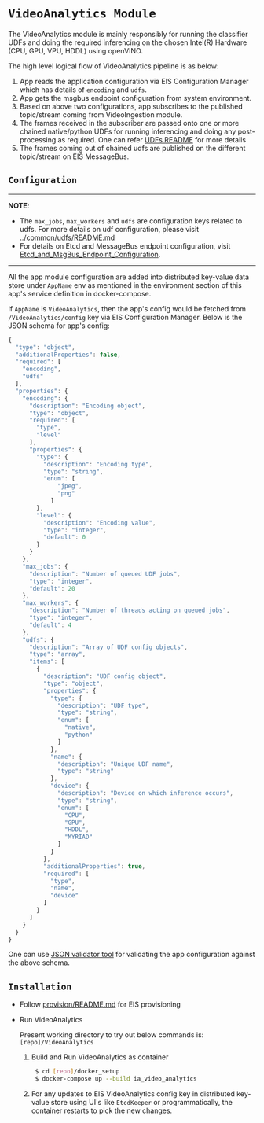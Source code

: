# `VideoAnalytics Module`

The VideoAnalytics module is mainly responsibly for running the classifier UDFs
and doing the required inferencing on the chosen Intel(R) Hardware
(CPU, GPU, VPU, HDDL) using openVINO.

The high level logical flow of VideoAnalytics pipeline is as below:

1. App reads the application configuration via EIS Configuration Manager which
   has details of `encoding` and `udfs`.
2. App gets the msgbus endpoint configuration from system environment.
3. Based on above two configurations, app subscribes to the published topic/stream
   coming from VideoIngestion module.
4. The frames received in the subscriber are passed onto one or more chained
   native/python UDFs for running inferencing and doing any post-processing as
   required. One can refer [UDFs README](../common/udfs/README.md) for more details
5. The frames coming out of chained udfs are published on the different topic/stream
   on EIS MessageBus.

## `Configuration`

---
**NOTE**:

* The `max_jobs`, `max_workers` and `udfs` are configuration keys related to udfs.
  For more details on udf configuration, please visit
  [../common/udfs/README.md](../common/udfs/README.md)
* For details on Etcd and MessageBus endpoint configuration, visit
  [Etcd_and_MsgBus_Endpoint_Configuration](../Etcd_and_MsgBus_Endpoint_Configuration.md).

---

All the app module configuration are added into distributed
key-value data store under `AppName` env as mentioned in the
environment section of this app's service definition in docker-compose.

If `AppName` is `VideoAnalytics`, then the app's config would be fetched from
`/VideoAnalytics/config` key via EIS Configuration Manager.
Below is the JSON schema for app's config:

```javascript
{
  "type": "object",
  "additionalProperties": false,
  "required": [
    "encoding",
    "udfs"
  ],
  "properties": {
    "encoding": {
      "description": "Encoding object",
      "type": "object",
      "required": [
        "type",
        "level"
      ],
      "properties": {
        "type": {
          "description": "Encoding type",
          "type": "string",
          "enum": [
              "jpeg",
              "png"
            ]
        },
        "level": {
          "description": "Encoding value",
          "type": "integer",
          "default": 0
        }
      }
    },
    "max_jobs": {
      "description": "Number of queued UDF jobs",
      "type": "integer",
      "default": 20
    },
    "max_workers": {
      "description": "Number of threads acting on queued jobs",
      "type": "integer",
      "default": 4
    },
    "udfs": {
      "description": "Array of UDF config objects",
      "type": "array",
      "items": [
        {
          "description": "UDF config object",
          "type": "object",
          "properties": {
            "type": {
              "description": "UDF type",
              "type": "string",
              "enum": [
                "native",
                "python"
              ]
            },
            "name": {
              "description": "Unique UDF name",
              "type": "string"
            },
            "device": {
              "description": "Device on which inference occurs",
              "type": "string",
              "enum": [
                "CPU",
                "GPU",
                "HDDL",
                "MYRIAD"
              ]
            }
          },
          "additionalProperties": true,
          "required": [
            "type",
            "name",
            "device"
          ]
        }
      ]
    }
  }
}
```

One can use [JSON validator tool](https://www.jsonschemavalidator.net/) for
validating the app configuration against the above schema.

## `Installation`

* Follow [provision/README.md](../README#provision-eis.md) for EIS provisioning

* Run VideoAnalytics

  Present working directory to try out below commands is: `[repo]/VideoAnalytics`

    1. Build and Run VideoAnalytics as container

        ```sh
         $ cd [repo]/docker_setup
         $ docker-compose up --build ia_video_analytics
        ```

    2. For any updates to EIS VideoAnalytics config key in distributed key-value
       store using UI's like `EtcdKeeper` or programmatically, the container
       restarts to pick the new changes.
